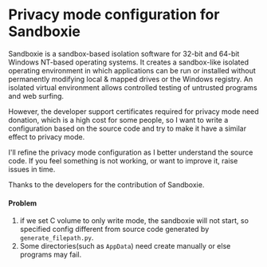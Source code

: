Privacy mode configuration for Sandboxie
====================================

Sandboxie is a sandbox-based isolation software for 32-bit and 64-bit Windows NT-based operating systems. It creates a sandbox-like isolated operating environment in which applications can be run or installed without permanently modifying local & mapped drives or the Windows registry. An isolated virtual environment allows controlled testing of untrusted programs and web surfing.

However, the developer support certificates required for privacy mode need donation, which is a high cost for some people, so I want to write a configuration based on the source code and try to make it have a similar effect to privacy mode. 

I'll refine the privacy mode configuration as I better understand the source code. If you feel something is not working, or want to improve it, raise issues in time.

Thanks to the developers for the contribution of Sandboxie.

#### Problem
1. if we set C volume to only write mode, the sandboxie will not start, so specified config different from source code generated by `generate_filepath.py`.
2. Some directories(such as `AppData`) need create manually or else programs may fail.

